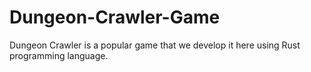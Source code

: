 # Dungeon-Crawler-Game
Dungeon Crawler is a popular game that we develop it here using Rust programming language.

